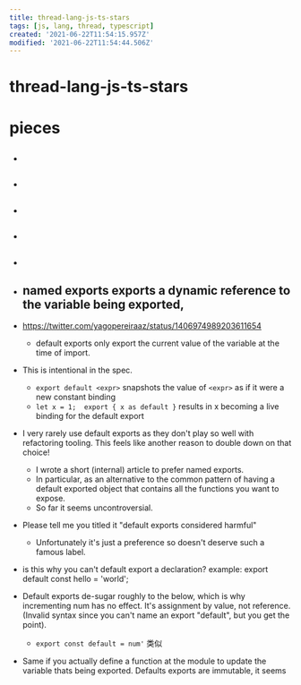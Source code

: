 ```yaml
---
title: thread-lang-js-ts-stars
tags: [js, lang, thread, typescript]
created: '2021-06-22T11:54:15.957Z'
modified: '2021-06-22T11:54:44.506Z'
---
```


# thread-lang-js-ts-stars

# pieces

- ## 

- ## 

- ## 

- ## 

- ## 

- ## named exports exports a dynamic reference to the variable being exported, 
- https://twitter.com/yagopereiraaz/status/1406974989203611654
  - default exports only export the current value of the variable at the time of import.
- This is intentional in the spec.
  - `export default <expr>` snapshots the value of `<expr>` as if it were a new constant binding
  - `let x = 1;  export { x as default }` results in x becoming a live binding for the default export
- I very rarely use default exports as they don't play so well with refactoring tooling. This feels like another reason to double down on that choice!
  - I wrote a short (internal) article to prefer named exports. 
  - In particular, as an alternative to the common pattern of having a default exported object that contains all the functions you want to expose.
  - So far it seems uncontroversial.
- Please tell me you titled it "default exports considered harmful"
  - Unfortunately it's just a preference so doesn't deserve such a famous label.
- is this why you can't default export a declaration? example: export default const hello = 'world'; 
- Default exports de-sugar roughly to the below, which is why incrementing num has no effect. It's assignment by value, not reference.(Invalid syntax since you can't name an export "default", but you get the point).
  - `export const default = num'` 类似
- Same if you actually define a function at the module to update the variable thats being exported. Defaults exports are immutable, it seems
